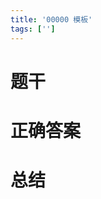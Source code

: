 ```yaml
---
title: '00000 模板'
tags: ['']
---
```


# 题干



# 正确答案



# 总结



<script>
  function func() {

  }
  
</script>